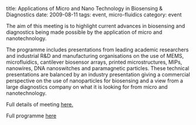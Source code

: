title: Applications of Micro and Nano Technology in Biosensing & Diagnostics
date: 2009-08-11 
tags: event, micro-fluidics
category: event

The aim of this meeting is to highlight current advances in biosensing and diagnostics being made possible by the application of micro and nanotechnology.
<!--break-->
The programme includes presentations from leading academic researchers and industrial R&D and manufacturing organisations on the use of MEMS, microfluidics, cantilever biosensor arrays, printed microstructures, MIPs, nanowires, DNA nanoswitches and paramagnetic particles. These technical presentations are balanced by an industry presentation giving a commercial perspective on the use of nanoparticles for biosensing and a view from a large diagnostics company on what it is looking for from micro and nanotechnology.

Full details of meeting [here.](http://newsweaver.co.uk/mntnetwork/e_article001510238.cfm?x=bfSwVqr,b58dPr8C)  

Full programme [here](http://sensors.globalwatchonline.com/epicentric_portal/site/sensors/menuitem.a260092e9f205ade68ec96300680e1a0/?mode=0)